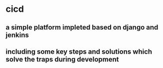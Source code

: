 # cicd
## a simple platform impleted based on django and jenkins 
## including some key steps and solutions which solve the traps during development
